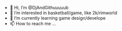 - 👋 Hi, I’m @DjAndGithuuuuub
- 👀 I’m interested in basketball/game, like 2k/rimworld
- 🌱 I’m currently learning game design/develope
- 📫 How to reach me ...

<!---
DjAndGithuuuuub/DjAndGithuuuuub is a ✨ special ✨ repository because its `README.md` (this file) appears on your GitHub profile.
You can click the Preview link to take a look at your changes.
--->
